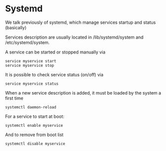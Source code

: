 # Systemd

We talk previously of systemd, which manage services startup and status (basically)

Services description are usually located in /lib/systemd/system and /etc/systemd/system.

A service can be started or stopped manually via

    service myservice start
    service myservice stop

It is possible to check service status (on/off) via

    service myservice status

When a new service description is added, it must be loaded by the system a first time

    systemctl daemon-reload

For a service to start at boot:

    systemctl enable myservice

And to remove from boot list

    systemctl disable myservice
